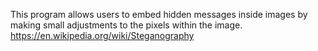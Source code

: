 
This program allows users to embed hidden messages inside images by making small adjustments to the pixels within the image.
https://en.wikipedia.org/wiki/Steganography


